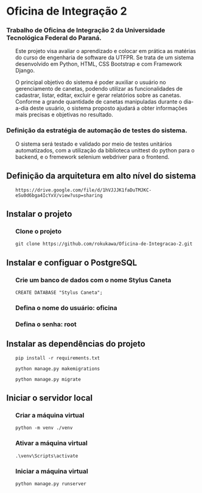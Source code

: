 # Oficina de Integração 2
### Trabalho de Oficina de Integração 2 da Universidade Tecnológica Federal do Paraná.
<ol>
Este projeto visa avaliar o aprendizado e colocar em prática as matérias do curso de engenharia de software da UTFPR. Se trata de um sistema desenvolvido em Python, HTML, CSS Bootstrap e com Framework Django.

O principal objetivo do sistema é poder auxiliar o usuário no gerenciamento de canetas, podendo utilizar as funcionalidades de cadastrar, listar, editar, excluir e gerar relatórios sobre as canetas. Conforme a grande quantidade de canetas manipuladas durante o dia-a-dia deste usuário, o sistema proposto ajudará a obter informações mais precisas e objetivas no resultado. 
</ol>

### Definição da estratégia de automação de testes do sistema.
<ol>
O sistema será testado e validado por meio de testes unitários automatizados, com a utilização da biblioteca unittest do python para o backend, e o fremework selenium webdriver para o frontend.
</ol>
  
## Definição da arquitetura em alto nível do sistema 
<ol>
  
```
https://drive.google.com/file/d/1hVJJJK1faDuTMJKC-eSu0d6bga4IcYxV/view?usp=sharing
```
</ol>
  
## Instalar o projeto
<ol>
  
### Clone o projeto
```
git clone https://github.com/rokukawa/Oficina-de-Integracao-2.git
```
</ol>
  
## Instalar e configuar o PostgreSQL
<ol>
  
### Crie um banco de dados com o nome Stylus Caneta
```
CREATE DATABASE "Stylus Caneta";
```
### Defina o nome do usuário: oficina
### Defina o senha: root
</ol>

  
## Instalar as dependências do projeto
<ol>
  
```
pip install -r requirements.txt
```
```
python manage.py makemigrations
```
```
python manage.py migrate
```
</ol>
  
  
## Iniciar o servidor local
<ol>
  
### Criar a máquina virtual
```
python -m venv ./venv
```
  
### Ativar a máquina virtual
```
.\venv\Scripts\activate  
```

### Iniciar a máquina virtual
```
python manage.py runserver
```
</ol>
